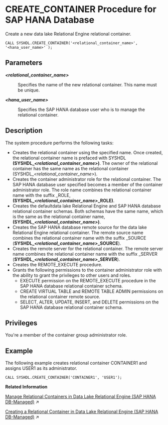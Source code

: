 <!-- loio05a5d3bfe1d14dd5807b9f4ac2e759f3 -->

# CREATE\_CONTAINER Procedure for SAP HANA Database

Create a new data lake Relational Engine relational container.



```
CALL SYSHDL.CREATE_CONTAINER('<relational_container_name>', '<hana_user_name>' ); 
```



<a name="loio05a5d3bfe1d14dd5807b9f4ac2e759f3__section_dj3_45x_cjb"/>

## Parameters


<dl>
<dt><b>

*<relational\_container\_name\>*

</b></dt>
<dd>

Specifies the name of the new relational container. This name must be unique.



</dd><dt><b>

*<hana\_user\_name\>*

</b></dt>
<dd>

Specifies the SAP HANA database user who is to manage the relational container.



</dd>
</dl>



<a name="loio05a5d3bfe1d14dd5807b9f4ac2e759f3__section_zhc_rnx_cjb"/>

## Description

The system procedure performs the following tasks:

-   Creates the relational container using the specified name. Once created, the relational container name is prefaced with SYSHDL **\(SYSHDL\_*<relational\_container\_name\>*\)**. The owner of the relational container has the same name as the relational container \(SYSHDL\_*<relational\_container\_name\>*\).
-   Creates the container administrator role for the relational container. The SAP HANA database user specified becomes a member of the container administrator role. The role name combines the relational container name with the suffix \_ROLE, **\(SYSHDL\_*<relational\_container\_name\>*\_ROLE\)**.
-   Creates the defaultdata lake Relational Engine and SAP HANA database relational container schemas. Both schemas have the same name, which is the same as the relational container name, **\(SYSHDL\_*<relational\_container\_name\>*\)**.
-   Creates the SAP HANA database remote source for the data lake Relational Engine relational container. The remote source name combines the relational container name with the suffix \_SOURCE \(**SYSHDL\_*<relational\_container\_name\>*\_SOURCE**\).
-   Creates the remote server for the relational container. The remote server name combines the relational container name with the suffix \_SERVER \(**SYSHDL\_*<relational\_container\_name\>*\_SERVER**\).
-   Creates the REMOTE\_EXECUTE procedure.
-   Grants the following permissions to the container administrator role with the ability to grant the privileges to other users and roles.
    -   EXECUTE permission on the REMOTE\_EXECUTE procedure in the SAP HANA database relational container schema.
    -   CREATE VIRTUAL TABLE and REMOTE TABLE ADMIN permissions on the relational container remote source.
    -   SELECT, ALTER, UPDATE, INSERT, and DELETE permissions on the SAP HANA database relational container schema.




<a name="loio05a5d3bfe1d14dd5807b9f4ac2e759f3__section_xlt_rnx_cjb"/>

## Privileges

You're a member of the container group administrator role.



<a name="loio05a5d3bfe1d14dd5807b9f4ac2e759f3__section_f5l_5nx_cjb"/>

## Example

The following example creates relational container CONTAINER1 and assigns USER1 as its administrator.

```
CALL SYSHDL.CREATE_CONTAINER('CONTAINER1', 'USER1');
```

**Related Information**  


[Manage Relational Containers in Data Lake Relational Engine (SAP HANA DB-Managed)](https://help.sap.com/viewer/9220e7fec0fe4503b5c5a6e21d584e63/2023_1_QRC/en-US/0b494fedebb243fc9bd92c87bac7ddd4.html "A relational container is a repository within the container group that contains data lake Relational Engine objects. It allows for the isolation of data between containers and provides control over which containers a user can access.") :arrow_upper_right:

[Creating a Relational Container in Data Lake Relational Engine (SAP HANA DB-Managed)](https://help.sap.com/viewer/9220e7fec0fe4503b5c5a6e21d584e63/2023_1_QRC/en-US/ab555a3a98204db88d1aab58b51f15ce.html "Create a relational container in the data lake Relational Engine container group.") :arrow_upper_right:

